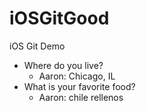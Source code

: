 # iOSGitGood
iOS Git Demo

* Where do you live?
	* Aaron: Chicago, IL
* What is your favorite food?
	* Aaron: chile rellenos